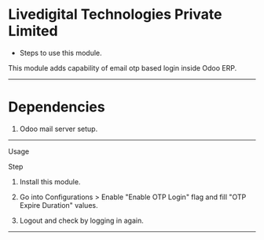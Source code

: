 # Livedigital Technologies Private Limited

* Steps to use this module.

This module adds capability of email otp based login inside Odoo ERP.

-------------------


# Dependencies

1. Odoo mail server setup.


-------------------

Usage

Step 

1. Install this module.

2. Go into Configurations > Enable "Enable OTP Login" flag and fill "OTP Expire Duration" values.

3. Logout and check by logging in again.

------------------
